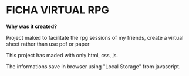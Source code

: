 # FICHA VIRTUAL RPG

**Why was it created?**

Project maked to facilitate the rpg sessions of my friends, create a virtual sheet rather than use pdf or paper

This project has maded with only html, css, js.

The informations save in browser using "Local Storage" from javascript.
